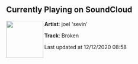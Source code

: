 ## Currently Playing on SoundCloud

[<img align="left" width="100" src="https://i1.sndcdn.com/artworks-Vrlzc8yunoNwhSjO-lKf9Qg-t50x50.jpg">](https://soundcloud.com/joel_sevin/broken)

**Artist**: joel 'sevin' 

**Track**: Broken

Last updated at 12/12/2020 08:58
